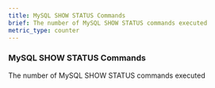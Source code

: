 ```yaml
---
title: MySQL SHOW STATUS Commands
brief: The number of MySQL SHOW STATUS commands executed
metric_type: counter
---
```

### MySQL SHOW STATUS Commands

The number of MySQL SHOW STATUS commands executed
